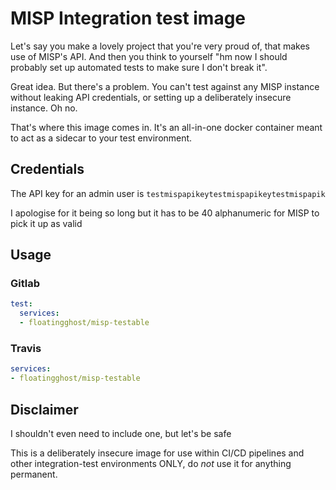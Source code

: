 # MISP Integration test image

Let's say you make a lovely project that you're very proud of, that makes
use of MISP's API. And then you think to yourself "hm now I should probably
set up automated tests to make sure I don't break it".

Great idea. But there's a problem. You can't test against any MISP instance without
leaking API credentials, or setting up a deliberately insecure instance. Oh no.

That's where this image comes in. It's an all-in-one docker container meant to
act as a sidecar to your test environment.

## Credentials

The API key for an admin user is `testmispapikeytestmispapikeytestmispapik`

I apologise for it being so long but it has to be 40 alphanumeric for MISP to pick
it up as valid

## Usage

### Gitlab

```yaml
test:
  services:
  - floatingghost/misp-testable 
```

### Travis

```yaml
services:
- floatingghost/misp-testable
```

## Disclaimer

I shouldn't even need to include one, but let's be safe

This is a deliberately insecure image for use within CI/CD pipelines and other
integration-test environments ONLY, do *not* use it for anything permanent.
